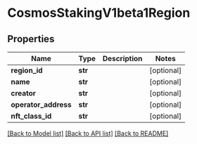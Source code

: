 # CosmosStakingV1beta1Region

## Properties
Name | Type | Description | Notes
------------ | ------------- | ------------- | -------------
**region_id** | **str** |  | [optional] 
**name** | **str** |  | [optional] 
**creator** | **str** |  | [optional] 
**operator_address** | **str** |  | [optional] 
**nft_class_id** | **str** |  | [optional] 

[[Back to Model list]](../README.md#documentation-for-models) [[Back to API list]](../README.md#documentation-for-api-endpoints) [[Back to README]](../README.md)

